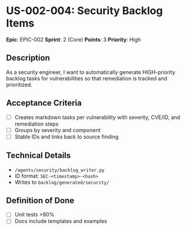 # US-002-004: Security Backlog Items

**Epic**: EPIC-002
**Sprint**: 2 (Core)
**Points**: 3
**Priority**: High

## Description
As a security engineer, I want to automatically generate HIGH-priority backlog tasks for vulnerabilities so that remediation is tracked and prioritized.

## Acceptance Criteria
- [ ] Creates markdown tasks per vulnerability with severity, CVE/ID, and remediation steps
- [ ] Groups by severity and component
- [ ] Stable IDs and links back to source finding

## Technical Details
- `/agents/security/backlog_writer.py`
- ID format: `SEC-<timestamp>-<hash>`
- Writes to `backlog/generated/security/`

## Definition of Done
- [ ] Unit tests >80%
- [ ] Docs include templates and examples
